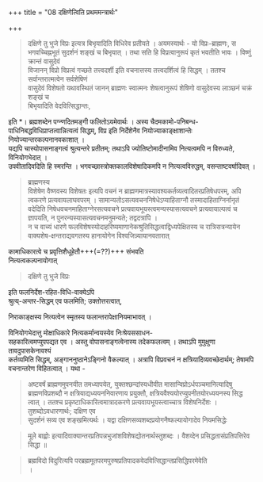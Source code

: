 +++
title = "08 दक्षिणेत्विति प्रथममन्त्रार्थः"

+++

> दक्षिणे तु भुजे विप्रः इत्यत्र बिभृयादिति विधिरेव प्रतीयते । अयमस्यार्थः - यो विप्रः-ब्राह्मणः, स भगवच्चिह्नभूतं सुदर्शनं शङ्खं च बिभृयात् । तथा सति हि विप्रत्वानुरूपं कृतं भवतीति भावः । 
> विष्णुं क्रान्तं वासुदेवं  
विजानन् विप्रो विप्रत्वं गच्छते तत्त्वदर्शी इति वचनात्तस्य तत्त्वदर्शित्वं हि सिद्धम् । ततश्च सर्वान्तरात्मत्वेन सर्वशेषिणं  
वासुदेवं विशेषतो यथावस्थितं जानन् ब्राह्मणः स्वात्मनः शेषत्वानुरूपं शेषिणो वासुदेवस्य लाञ्छनं चक्रं शङ्खं च  
बिभृयादिति वेदवित्सिद्धान्तः,

इति *। ब्रह्मशब्देन पग्न्णदितमङ्गी फलितोऽयमेवार्थः । अस्य चैदमकामो-पनिबन्ध-  
पाधिनिबद्धविधिप्राप्तत्वान्नित्यत्वं सिद्धम्, विप्र इति निर्देशेनैव नियोज्याकाङ्क्षाशान्तेः नियोज्यान्तरकल्पनानवकाशात् ।  
यद्यपि चास्योपासनाङ्गत्वं श्रुत्यन्तरे प्रतीतम्; तथाऽपि ज्योतिष्टोमादीनामिव नित्यत्वमपि न विरुध्यते, विनियोगभेदात् ।  
उपवीतादिवदिति हि स्मरन्ति । भगवच्छास्त्रोक्तकालविशेषादिकमपि न नित्यत्वविरुद्धम्, वसन्ताष्टवर्षादिवत् । 
> ब्राह्मणस्य  
विशेषेण वैष्णवस्य विशेषतः इत्यपि वचनं न ब्राह्मणमात्रस्यावश्यकर्तव्यत्वादितरप्रतिषेधपरम्, अपि त्वकरणे प्रत्यवायलाघवपरम् । सामान्यतोऽसत्यवचननिषेधेऽप्याहिताग्नौ 
> तस्मादाहिताग्निर्नानृतं वदेदिति निषेधवचनमाहिताग्नेरसत्यवचने प्रत्यवायभूयस्त्वमन्यस्यासत्यवचने प्रत्यवायाल्पत्वं च ज्ञापयति, न पुनरन्यस्यासत्यवचनमनुमन्यते; तद्वदत्रापि ।  
न च वाच्यं धारणे फलविशेषस्योदाहरिष्यमाणानेकश्रुतिसिद्धत्वाद्विध्यपेक्षितस्य च रात्रिसत्रन्यायेन वाक्यशेष-क्षन्तराद्यवगतस्य हानायोगेन विश्वजिन्न्यायानवतारात्  

कामाधिकारत्वे च प्रवृत्तिशैधूहेतौ+++(=??)+++ संभवति  
नित्यत्वकल्पनायोगात्  

> दक्षिणे तु भुजे विप्रः 

इति फलनिर्देश-रहित-विधि-वाक्येऽपि  
श्रुत्य्-अन्तर-सिद्धम् एव फलमिति; उक्तोत्तरत्वात्,  

निराकाङ्क्षस्य नित्यत्वेन स्मृतस्य फलान्तरापेक्षानियमाभावत् । 

विनियोगभेदात्तु मोक्षाधिकारे नित्यकर्मान्वयस्येव निःश्रेयससाधन-  
सहकारित्वमप्युपपद्यत एव । अस्तु वोपासनाङ्गत्वेनास्य तदेकफलत्वम् । तथाऽपि मुमुक्षुणा तावदुपासकेनावश्यं  
कर्तव्यमिति सिद्धम्, अङ्गाननुष्ठानेऽङ्गिनो वैकल्यात् । अत्रापि विप्रवचनं न क्षत्रियादिव्यवच्छेदार्थम्; तेषामपि  
वचनान्तरेण विहितत्वात् । यथा - 
> अष्टवर्षं ब्राह्मणमुपनयीत तमध्यापयेत्, 
> युक्तश्छन्दांस्यधीयीत मासान्विप्रोऽर्धपञ्चमानित्यादिषु ब्राह्मणविप्रशब्दौ न क्षत्रियाद्यध्ययननिवारणाय प्रयुक्तौ, क्षत्रियवैश्ययोरप्युपनीतयोरध्ययनस्य सिद्ध  
त्वात् । ततश्च प्रकृष्टाधिकारित्वमात्रादकरणे प्रत्यवायभूयस्त्वाच्चात्र विशेषनिर्देशः । तुशब्दोऽवधारणार्थः; दक्षिण एव  
सुदर्शनं सव्य एव शङ्खमित्यर्थः । यद्वा दक्षिणसव्यशब्दप्रयोगनैष्फल्यायोगादेव नियमसिद्धेः  

> मूले बाह्वोः इत्यादिवाक्यान्तरप्रतिपन्नभुजांशविशेषद्योतनार्थस्तुशब्दः । वैशव्देन प्रसिद्धतासंप्रतिपत्तिरेव सिद्धा ॥  

> ब्रह्मविदो विदुरित्यपि परब्रह्ममूतपरमपुरुषप्रतिपादकवेदवित्सिद्धान्तप्रसिद्धिपरमेवेति  
।